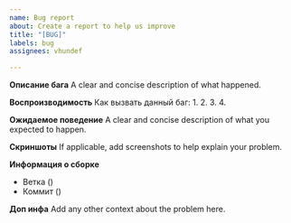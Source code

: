 ```yaml
---
name: Bug report
about: Create a report to help us improve
title: "[BUG]"
labels: bug
assignees: vhundef

---
```


**Описание бага**
A clear and concise description of what happened.

**Воспроизводимость**
Как вызвать данный баг:
1. 
2. 
3. 
4. 

**Ожидаемое поведение**
A clear and concise description of what you expected to happen.

**Скриншоты**
If applicable, add screenshots to help explain your problem.

**Информация о сборке**
 - Ветка ()
 - Коммит ()


**Доп инфа**
Add any other context about the problem here.
